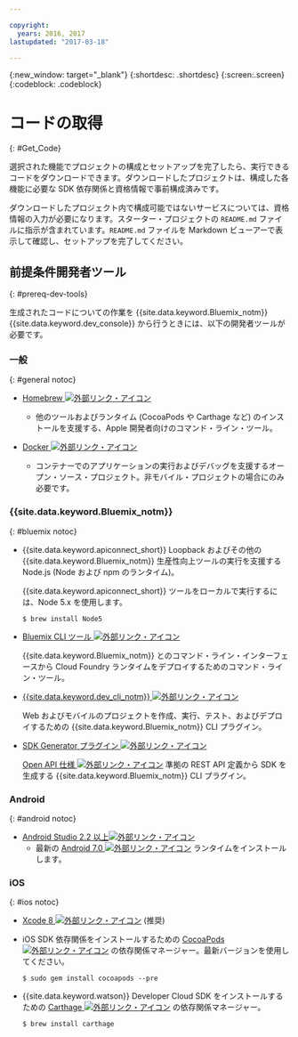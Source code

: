 ```yaml
---

copyright:
  years: 2016, 2017
lastupdated: "2017-03-18"

---
```

{:new_window: target="_blank"}
{:shortdesc: .shortdesc}
{:screen:.screen}
{:codeblock: .codeblock}

# コードの取得
{: #Get_Code}

選択された機能でプロジェクトの構成とセットアップを完了したら、実行できるコードをダウンロードできます。ダウンロードしたプロジェクトは、構成した各機能に必要な SDK 依存関係と資格情報で事前構成済みです。

ダウンロードしたプロジェクト内で構成可能ではないサービスについては、資格情報の入力が必要になります。スターター・プロジェクトの `README.md` ファイルに指示が含まれています。`README.md` ファイルを Markdown ビューアーで表示して確認し、セットアップを完了してください。

## 前提条件開発者ツール
{: #prereq-dev-tools}

生成されたコードについての作業を {{site.data.keyword.Bluemix_notm}} {{site.data.keyword.dev_console}} から行うときには、以下の開発者ツールが必要です。


### 一般
{: #general notoc}

* [Homebrew ![外部リンク・アイコン](../icons/launch-glyph.svg "外部リンク・アイコン")](http://brew.sh/)
	* 他のツールおよびランタイム (CocoaPods や Carthage など) のインストールを支援する、Apple 開発者向けのコマンド・ライン・ツール。

* [Docker ![外部リンク・アイコン](../icons/launch-glyph.svg "外部リンク・アイコン")](https://www.docker.com/get-docker)
	* コンテナーでのアプリケーションの実行およびデバッグを支援するオープン・ソース・プロジェクト。非モバイル・プロジェクトの場合にのみ必要です。

### {{site.data.keyword.Bluemix_notm}}
{: #bluemix notoc}

* {{site.data.keyword.apiconnect_short}} Loopback およびその他の {{site.data.keyword.Bluemix_notm}} 生産性向上ツールの実行を支援する Node.js (Node および npm のランタイム)。

	{{site.data.keyword.apiconnect_short}} ツールをローカルで実行するには、Node 5.x を使用します。
	
	```
	$ brew install Node5
	```

* [Bluemix CLI ツール ![外部リンク・アイコン](../icons/launch-glyph.svg "外部リンク・アイコン")](http://clis.ng.bluemix.net/ui/home.html)

   {{site.data.keyword.Bluemix_notm}} とのコマンド・ライン・インターフェースから Cloud Foundry ランタイムをデプロイするためのコマンド・ライン・ツール。  

* [{{site.data.keyword.dev_cli_notm}} ![外部リンク・アイコン](../icons/launch-glyph.svg "外部リンク・アイコン")](dev_cli.html)

	Web およびモバイルのプロジェクトを作成、実行、テスト、およびデプロイするための {{site.data.keyword.Bluemix_notm}} CLI プラグイン。
	
* [SDK Generator プラグイン ![外部リンク・アイコン](../icons/launch-glyph.svg "外部リンク・アイコン")](sdk_cli.html)

	[Open API 仕様 ![外部リンク・アイコン](../icons/launch-glyph.svg "外部リンク・アイコン")](https://www.openapis.org/) 準拠の REST API 定義から SDK を生成する {{site.data.keyword.Bluemix_notm}} CLI プラグイン。

### Android
{: #android notoc}

* [Android Studio 2.2 以上![外部リンク・アイコン](../icons/launch-glyph.svg "外部リンク・アイコン")](https://developer.android.com/studio)
	* 最新の [Android 7.0 ![外部リンク・アイコン](../icons/launch-glyph.svg "外部リンク・アイコン")](https://www.android.com/versions/nougat-7-0/) ランタイムをインストールします。

### iOS
{: #ios notoc}

* [Xcode 8 ![外部リンク・アイコン](../icons/launch-glyph.svg "外部リンク・アイコン")](https://developer.apple.com/xcode/) (推奨)

<!-- * Install the latest [iOS 10 ![External link icon](../icons/launch-glyph.svg "External link icon")](http://www.apple.com/ios/ios-10/) runtime.
-->
* iOS SDK 依存関係をインストールするための [CocoaPods ![外部リンク・アイコン](../icons/launch-glyph.svg "外部リンク・アイコン")](https://cocoapods.org/) の依存関係マネージャー。最新バージョンを使用してください。

	```
	$ sudo gem install cocoapods --pre
	```
* {{site.data.keyword.watson}} Developer Cloud SDK をインストールするための [Carthage ![外部リンク・アイコン](../icons/launch-glyph.svg "外部リンク・アイコン")](https://github.com/Carthage/Carthage) の依存関係マネージャー。

	```
	$ brew install carthage
	```
